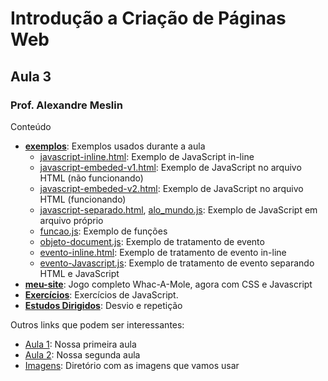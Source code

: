 # Introdução a Criação de Páginas Web
## Aula 3
### Prof. Alexandre Meslin

Conteúdo

* [__exemplos__](./exemplos): Exemplos usados durante a aula
  * [javascript-inline.html](./exemplos/javascript-inline.html): Exemplo de JavaScript in-line
  * [javascript-embeded-v1.html](./exemplos/javascript-embeded-v1.html): Exemplo de JavaScript no arquivo HTML (não funcionando)
  * [javascript-embeded-v2.html](./exemplos/javascript-embeded-v2.html): Exemplo de JavaScript no arquivo HTML (funcionando)
  * [javascript-separado.html](./exemplos/javascript-separado.html), [alo_mundo.js](./exemplos/alo_mundo.js): Exemplo de JavaScript em arquivo próprio
  * [funcao.js](./exemplos/funcao.js): Exemplo de funções
  * [objeto-document.js](./exemplos/objeto-document.js): Exemplo de tratamento de evento
  * [evento-inline.html](./exemplos/evento-inline.html): Exemplo de tratamento de evento in-line
  * [evento-Javascript.js](./exemplos/evento-Javascript.js): Exemplo de tratamento de evento separando HTML e JavaScript
* [__meu-site__](./meu-site): Jogo completo Whac-A-Mole, agora com CSS e Javascript
* [__Exercícios__](./Exercícios/README.md): Exercícios de JavaScript.
* [__Estudos Dirigidos__](./estudosDirigidos/README.md): Desvio e repetição

Outros links que podem ser interessantes:
* [Aula 1](../aula-1): Nossa primeira aula
* [Aula 2](../aula-2): Nossa segunda aula
* [Imagens](../imagens): Diretório com as imagens que vamos usar
